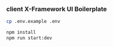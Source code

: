 ### client X-Framework UI Boilerplate

```bash
cp .env.example .env
```

```bash
npm install
npm run start:dev
```
